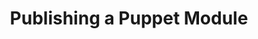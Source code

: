 ---
layout: post
title: Publishing a Puppet Module
excerpt: >
    Like with any other Open Source Software, it doesn't mean just making your code public. In this post I tell
    how I get my modules to be approved by Puppet Labs.
ogImage: /images/blog/2016/publishing-puppet-module.png
featuredImage: /images/blog/2016/publishing-puppet-module.png
category: [devops]
external: Ve Interactive's Tech Blog
redirect_to:
  - http://tech.veinteractive.com/publishing-puppet-module.html
---